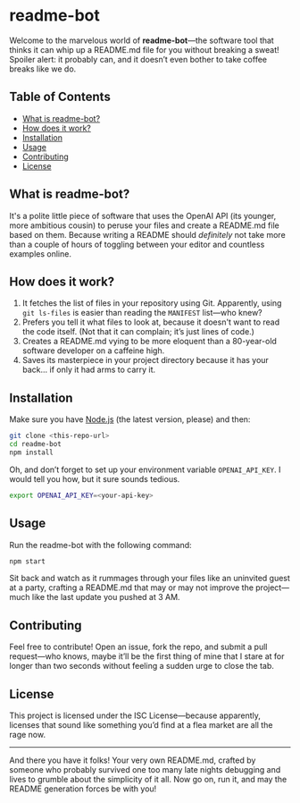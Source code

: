 # readme-bot

Welcome to the marvelous world of **readme-bot**—the software tool that thinks it can whip up a README.md file for you without breaking a sweat! Spoiler alert: it probably can, and it doesn’t even bother to take coffee breaks like we do.

## Table of Contents

- [What is readme-bot?](#what-is-readme-bot)
- [How does it work?](#how-does-it-work)
- [Installation](#installation)
- [Usage](#usage)
- [Contributing](#contributing)
- [License](#license)

## What is readme-bot?

It's a polite little piece of software that uses the OpenAI API (its younger, more ambitious cousin) to peruse your files and create a README.md file based on them. Because writing a README should *definitely* not take more than a couple of hours of toggling between your editor and countless examples online.

## How does it work?

1. It fetches the list of files in your repository using Git. Apparently, using `git ls-files` is easier than reading the `MANIFEST` list—who knew?
2. Prefers you tell it what files to look at, because it doesn't want to read the code itself. (Not that it can complain; it’s just lines of code.)
3. Creates a README.md vying to be more eloquent than a 80-year-old software developer on a caffeine high.
4. Saves its masterpiece in your project directory because it has your back... if only it had arms to carry it.

## Installation

Make sure you have [Node.js](https://nodejs.org/) (the latest version, please) and then:

```bash
git clone <this-repo-url>
cd readme-bot
npm install
```

Oh, and don’t forget to set up your environment variable `OPENAI_API_KEY`. I would tell you how, but it sure sounds tedious.

```bash
export OPENAI_API_KEY=<your-api-key>
```

## Usage

Run the readme-bot with the following command:

```bash
npm start
```

Sit back and watch as it rummages through your files like an uninvited guest at a party, crafting a README.md that may or may not improve the project—much like the last update you pushed at 3 AM.

## Contributing

Feel free to contribute! Open an issue, fork the repo, and submit a pull request—who knows, maybe it’ll be the first thing of mine that I stare at for longer than two seconds without feeling a sudden urge to close the tab.

## License

This project is licensed under the ISC License—because apparently, licenses that sound like something you’d find at a flea market are all the rage now.

---

And there you have it folks! Your very own README.md, crafted by someone who probably survived one too many late nights debugging and lives to grumble about the simplicity of it all. Now go on, run it, and may the README generation forces be with you!